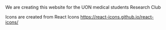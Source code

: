 We are creating this website for the UON medical students Research Club


Icons are created from React Icons https://react-icons.github.io/react-icons/